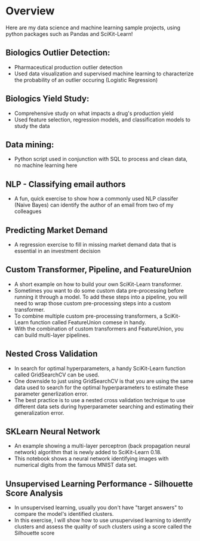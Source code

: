 # Overview
Here are my data science and machine learning sample projects, using python packages such as Pandas and SciKit-Learn! 

## Biologics Outlier Detection:
* Pharmaceutical production outlier detection
* Used data visualization and supervised machine learning to characterize the probability of an outlier occuring (Logistic Regression)

## Biologics Yield Study:
* Comprehensive study on what impacts a drug's production yield
* Used feature selection, regression models, and classification models to study the data

## Data mining:
* Python script used in conjunction with SQL to process and clean data, no machine learning here

## NLP - Classifying email authors
* A fun, quick exercise to show how a commonly used NLP classifer (Naive Bayes) can identify the author of an email from two of my colleagues

## Predicting Market Demand
* A regression exercise to fill in missing market demand data that is essential in an investment decision
 
## Custom Transformer, Pipeline, and FeatureUnion
* A short example on how to build your own SciKit-Learn transformer. 
* Sometimes you want to do some custom data pre-processing before running it through a model. To add these steps into a pipeline, you will need to wrap those custom pre-processing steps into a custom transformer.
* To combine multiple custom pre-processing transformers, a SciKit-Learn function called FeatureUnion comese in handy. 
* With the combination of custom transformers and FeatureUnion, you can build multi-layer pipelines.

## Nested Cross Validation
* In search for optimal hyperparameters, a handy SciKit-Learn function called GridSearchCV can be used.
* One downside to just using GridSearchCV is that you are using the same data used to search for the optimal hyperparameters to estimate these parameter generlization error.
* The best practice is to use a nested cross validation technique to use different data sets during hyperparameter searching and estimating their generalization error.

## SKLearn Neural Network
* An example showing a multi-layer perceptron (back propagation neural network) algorithm that is newly added to SciKit-Learn 0.18.
* This notebook shows a neural network identifying images with numerical digits from the famous MNIST data set.

## Unsupervised Learning Performance - Silhouette Score Analysis
* In unsupervised learning, usually you don't have "target answers" to compare the model's identified clusters.
* In this exercise, I will show how to use unsupervised learning to identify clusters and assess the quality of such clusters using a score called the Silhouette score

